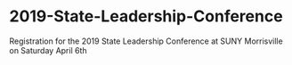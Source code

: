 # 2019-State-Leadership-Conference
Registration for the 2019 State Leadership Conference at SUNY Morrisville on Saturday April 6th
